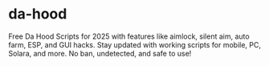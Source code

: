 # da-hood
Free Da Hood Scripts for 2025 with features like aimlock, silent aim, auto farm, ESP, and GUI hacks. Stay updated with working scripts for mobile, PC, Solara, and more. No ban, undetected, and safe to use!
